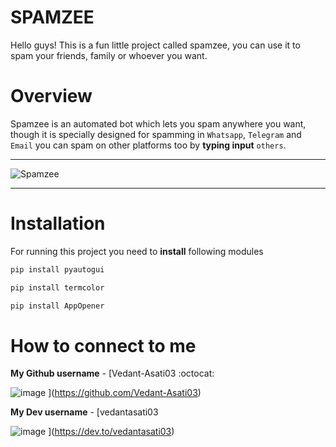 # SPAMZEE

Hello guys! This is a fun little project called spamzee, you can use it to spam your friends, family or whoever you want.



# Overview

Spamzee is an automated bot which lets you spam anywhere you want, though it is specially designed for spamming in `Whatsapp`, `Telegram` and `Email` you can spam on other platforms too by **typing input** `others`.




_______________________________________________________________________________________________________________________________________________________________________


![Spamzee](https://user-images.githubusercontent.com/109758134/197852239-a4fcd37e-bfbf-45c2-b6bb-f58363708578.jpg)


_______________________________________________________________________________________________________________________________________________________________________




# Installation


For running this project you need to **install** following modules

```sh
pip install pyautogui
```

```sh
pip install termcolor
```

```sh
pip install AppOpener
```


# How to connect to me



    

**My Github username** - [Vedant-Asati03 :octocat:

![image](https://user-images.githubusercontent.com/109758134/198025040-ddccb713-d33a-4106-817d-881389d201a5.png)
](https://github.com/Vedant-Asati03)

**My Dev username** - [vedantasati03 

![image](https://user-images.githubusercontent.com/109758134/198024365-7dc91240-5240-4ffb-af28-76c76e2db9b2.png)
](https://dev.to/vedantasati03)
